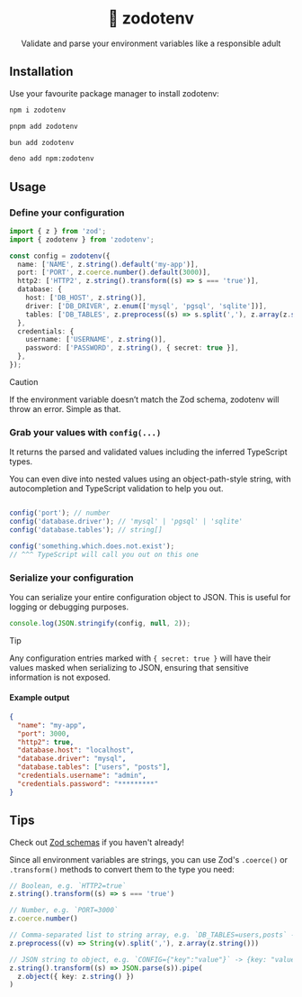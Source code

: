 <div align="center">
<h1>🔮 zodotenv</h1>

Validate and parse your environment variables like a responsible adult
</div>

## Installation

Use your favourite package manager to install zodotenv:

```bash
npm i zodotenv

pnpm add zodotenv

bun add zodotenv

deno add npm:zodotenv
```

## Usage

### Define your configuration
```ts
import { z } from 'zod';
import { zodotenv } from 'zodotenv';

const config = zodotenv({
  name: ['NAME', z.string().default('my-app')],
  port: ['PORT', z.coerce.number().default(3000)],
  http2: ['HTTP2', z.string().transform((s) => s === 'true')],
  database: {
    host: ['DB_HOST', z.string()],
    driver: ['DB_DRIVER', z.enum(['mysql', 'pgsql', 'sqlite'])],
    tables: ['DB_TABLES', z.preprocess((s) => s.split(','), z.array(z.string()))],
  },
  credentials: {
    username: ['USERNAME', z.string()],
    password: ['PASSWORD', z.string(), { secret: true }],
  },
});
```

> [!CAUTION]
> If the environment variable doesn’t match the Zod schema, zodotenv will throw an error. Simple as that.


### Grab your values with `config(...)`

It returns the parsed and validated values including the inferred TypeScript types.

You can even dive into nested values using an object-path-style string, with autocompletion and TypeScript validation to help you out.

```ts

config('port'); // number
config('database.driver'); // 'mysql' | 'pgsql' | 'sqlite'
config('database.tables'); // string[]

config('something.which.does.not.exist');
// ^^^ TypeScript will call you out on this one
```

### Serialize your configuration
You can serialize your entire configuration object to JSON. This is useful for
logging or debugging purposes.

```ts
console.log(JSON.stringify(config, null, 2));
```

> [!TIP]
> Any configuration entries marked with `{ secret: true }` will have their values
> masked when serializing to JSON, ensuring that sensitive information is not exposed.

#### Example output
```json
{
  "name": "my-app",
  "port": 3000,
  "http2": true,
  "database.host": "localhost",
  "database.driver": "mysql",
  "database.tables": ["users", "posts"],
  "credentials.username": "admin",
  "credentials.password": "*********"
}
```

## Tips

Check out [Zod schemas](https://zod.dev/) if you haven't already!

Since all environment variables are strings, you can use Zod's `.coerce()` or `.transform()` methods to convert them to the type you need:

```ts
// Boolean, e.g. `HTTP2=true`
z.string().transform((s) => s === 'true')

// Number, e.g. `PORT=3000`
z.coerce.number()

// Comma-separated list to string array, e.g. `DB_TABLES=users,posts` -> ["users", "posts"]
z.preprocess((v) => String(v).split(','), z.array(z.string()))

// JSON string to object, e.g. `CONFIG={"key":"value"}` -> {key: "value"}
z.string().transform((s) => JSON.parse(s)).pipe(
  z.object({ key: z.string() })
)
```
